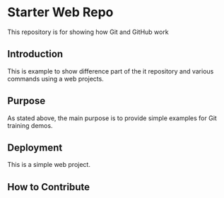 # Starter Web Repo

This repository is for showing how Git and GitHub work

## Introduction

This is example to show difference part of the it repository and various commands using a web projects.

## Purpose

As stated above, the main purpose is to provide simple examples for Git training demos.

## Deployment

This is a simple web project.

## How to Contribute